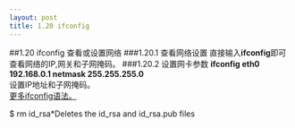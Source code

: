 ```yaml
---
layout: post
title: 1.20 ifconfig
---
```

##1.20 ifconfig
查看或设置网络
###1.20.1 查看网络设置
直接输入**ifconfig**即可查看网络的IP,网关和子网掩码。
###1.20.2 设置网卡参数
**ifconfig eth0 192.168.0.1 netmask 255.255.255.0**<br>
设置IP地址和子网掩码。<br>
<a href="http://baike.baidu.com/view/1001503.htm">更多ifconfig语法。</a> &nbsp;

<span class='codeline'>$ rm id_rsa*<span>Deletes the id_rsa and id_rsa.pub files</span></span>
</li>
